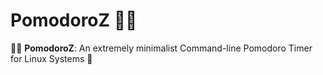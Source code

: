 # PomodoroZ 🍅🔥

🍅🔥 **PomodoroZ**: An extremely minimalist Command-line Pomodoro Timer for Linux Systems 🚀
